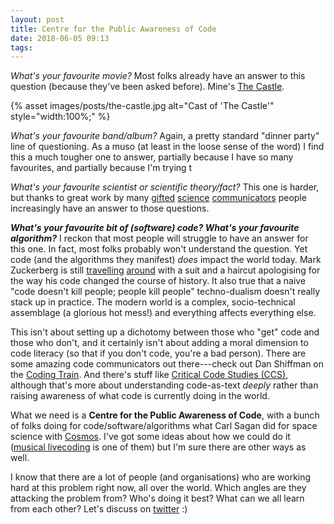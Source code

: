 ```yaml
---
layout: post
title: Centre for the Public Awareness of Code
date: 2018-06-05 09:13
tags:
---
```


*What's your favourite movie?* Most folks already have an answer to this
question (because they've been asked before). Mine's [The
Castle](https://www.imdb.com/title/tt0118826/).

{% asset images/posts/the-castle.jpg alt="Cast of 'The Castle'" style="width:100%;" %}

*What's your favourite band/album?* Again, a pretty standard "dinner party" line
of questioning. As a muso (at least in the loose sense of the word) I find this
a much tougher one to answer, partially because I have so many favourites, and
partially because I'm trying t

*What's your favourite scientist or scientific theory/fact?* This one is harder,
but thanks to great work by many
[gifted](https://en.wikipedia.org/wiki/Carl_Sagan) [science](http://drkarl.com/)
[communicators](https://twitter.com/ANU_CPAS) people increasingly have an answer
to those questions.

***What's your favourite bit of (software) code? What's your favourite
algorithm?*** I reckon that most people will struggle to have an answer for this
one. In fact, most folks probably won't understand the question. Yet code (and
the algorithms they manifest) *does* impact the world today. Mark Zuckerberg is
still
[travelling](https://www.washingtonpost.com/news/the-switch/wp/2018/04/11/zuckerberg-facebook-hearing-congress-house-testimony/)
[around](http://www.latimes.com/business/technology/la-fi-tn-facebook-zuckerberg-europe-20180522-story.html)
with a suit and a haircut apologising for the way his code changed the course of
history. It also true that a naive "code doesn't kill people; people kill
people" techno-dualism doesn't really stack up in practice. The modern world is
a complex, socio-technical assemblage (a glorious hot mess!) and everything
affects everything else.

This isn't about setting up a dichotomy between those who "get" code and those
who don't, and it certainly isn't about adding a moral dimension to code
literacy (so that if you don't code, you're a bad person). There are some
amazing code communicators out there---check out Dan Shiffman on the [Coding
Train](http://thecodingtrain.com/). And there's stuff like [Critical Code
Studies
(CCS)](http://www.electronicbookreview.com/thread/electropoetics/codology),
although that's more about understanding code-as-text *deeply* rather than
raising awareness of what code is currently doing in the world.

What we need is a **Centre for the Public Awareness of Code**, with a bunch of
folks doing for code/software/algorithms what Carl Sagan did for space science
with [Cosmos](https://en.wikipedia.org/wiki/Cosmos:_A_Personal_Voyage). I've got
some ideas about how we could do it ([musical
livecoding](https://vimeo.com/269115310) is one of them) but I'm sure there are
other ways as well.

I know that there are a lot of people (and organisations) who are working hard
at this problem right now, all over the world. Which angles are they attacking
the problem from? Who's doing it best? What can we all learn from each other?
Let's discuss on [twitter](https://twitter.com/benswift) :)

